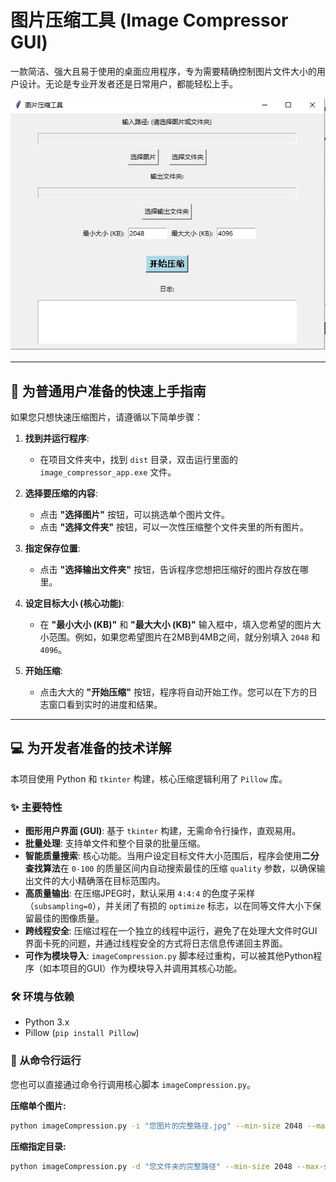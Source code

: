 # 图片压缩工具 (Image Compressor GUI)

一款简洁、强大且易于使用的桌面应用程序，专为需要精确控制图片文件大小的用户设计。无论是专业开发者还是日常用户，都能轻松上手。

![应用截图](app_screenshot.png)

---

## 🌟 为普通用户准备的快速上手指南

如果您只想快速压缩图片，请遵循以下简单步骤：

1.  **找到并运行程序**:
    - 在项目文件夹中，找到 `dist` 目录，双击运行里面的 `image_compressor_app.exe` 文件。

2.  **选择要压缩的内容**:
    - 点击 **"选择图片"** 按钮，可以挑选单个图片文件。
    - 点击 **"选择文件夹"** 按钮，可以一次性压缩整个文件夹里的所有图片。

3.  **指定保存位置**:
    - 点击 **"选择输出文件夹"** 按钮，告诉程序您想把压缩好的图片存放在哪里。

4.  **设定目标大小 (核心功能)**:
    - 在 **"最小大小 (KB)"** 和 **"最大大小 (KB)"** 输入框中，填入您希望的图片大小范围。例如，如果您希望图片在2MB到4MB之间，就分别填入 `2048` 和 `4096`。

5.  **开始压缩**:
    - 点击大大的 **"开始压缩"** 按钮，程序将自动开始工作。您可以在下方的日志窗口看到实时的进度和结果。

---

## 💻 为开发者准备的技术详解

本项目使用 Python 和 `tkinter` 构建，核心压缩逻辑利用了 `Pillow` 库。

### ✨ 主要特性

- **图形用户界面 (GUI)**: 基于 `tkinter` 构建，无需命令行操作，直观易用。
- **批量处理**: 支持单文件和整个目录的批量压缩。
- **智能质量搜索**: 核心功能。当用户设定目标文件大小范围后，程序会使用**二分查找算法**在 `0-100` 的质量区间内自动搜索最佳的压缩 `quality` 参数，以确保输出文件的大小精确落在目标范围内。
- **高质量输出**: 在压缩JPEG时，默认采用 `4:4:4` 的色度子采样（`subsampling=0`），并关闭了有损的 `optimize` 标志，以在同等文件大小下保留最佳的图像质量。
- **跨线程安全**: 压缩过程在一个独立的线程中运行，避免了在处理大文件时GUI界面卡死的问题，并通过线程安全的方式将日志信息传递回主界面。
- **可作为模块导入**: `imageCompression.py` 脚本经过重构，可以被其他Python程序（如本项目的GUI）作为模块导入并调用其核心功能。

### 🛠️ 环境与依赖

- Python 3.x
- Pillow (`pip install Pillow`)

### 🚀 从命令行运行

您也可以直接通过命令行调用核心脚本 `imageCompression.py`。

**压缩单个图片:**
```bash
python imageCompression.py -i "您图片的完整路径.jpg" --min-size 2048 --max-size 4096
```

**压缩指定目录:**
```bash
python imageCompression.py -d "您文件夹的完整路径" --min-size 2048 --max-size 4096
